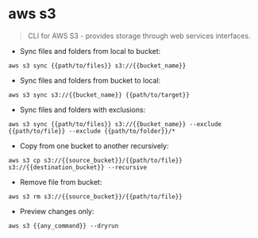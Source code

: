# aws s3

> CLI for AWS S3 - provides storage through web services interfaces.

- Sync files and folders from local to bucket:

`aws s3 sync {{path/to/files}} s3://{{bucket_name}}`

- Sync files and folders from bucket to local:

`aws s3 sync s3://{{bucket_name}} {{path/to/target}}`

- Sync files and folders with exclusions:

`aws s3 sync {{path/to/files}} s3://{{bucket_name}} --exclude {{path/to/file}} --exclude {{path/to/folder}}/*`

- Copy from one bucket to another recursively:

`aws s3 cp s3://{{source_bucket}}/{{path/to/file}} s3://{{destination_bucket}} --recursive`

- Remove file from bucket:

`aws s3 rm s3://{{source_bucket}}/{{path/to/file}}`

- Preview changes only:

`aws s3 {{any_command}} --dryrun`

